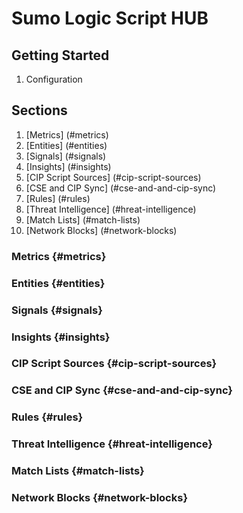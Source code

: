 # Sumo Logic Script HUB

## Getting Started
1. Configuration

## Sections
1. [Metrics] (#metrics)
2. [Entities] (#entities)
3. [Signals] (#signals)
4. [Insights] (#insights)
5. [CIP Script Sources] (#cip-script-sources)
6. [CSE and CIP Sync] (#cse-and-and-cip-sync)
7. [Rules] (#rules)
8. [Threat Intelligence] (#hreat-intelligence)
9. [Match Lists] (#match-lists)
10. [Network Blocks] (#network-blocks)

### Metrics {#metrics}

### Entities {#entities}

### Signals {#signals}

### Insights {#insights}

### CIP Script Sources {#cip-script-sources}

### CSE and CIP Sync {#cse-and-and-cip-sync}

### Rules {#rules}

### Threat Intelligence {#hreat-intelligence}

### Match Lists {#match-lists}

### Network Blocks {#network-blocks}
